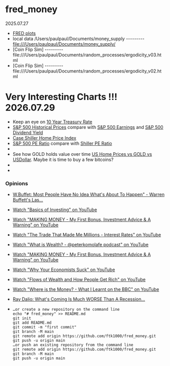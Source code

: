 # fred_money

2025.07.27

* [FRED plots](https://github.com/ftk1000/finapp/blob/master/fred_plots.md)
* local data /Users/paulpaul/Documents/money_supply --------- [file:///Users/paulpaul/Documents/money_supply/](file:///Users/paulpaul/Documents/money_supply/)
* [Coin Flip Sim] --------- file:///Users/paulpaul/Documents/random_processes/ergodicity_v03.html
* [Coin Flip Sim] --------- file:///Users/paulpaul/Documents/random_processes/ergodicity_v02.html



# Very Interesting Charts !!! 2026.07.29
* Keep an eye on [10 Year Treasury Rate](https://www.multpl.com/10-year-treasury-rate)
* [S&P 500 Historical Prices](https://github.com/ftk1000/fred_money/edit/main/README.md) compare with  [S&P 500 Earnings](https://www.multpl.com/s-p-500-earnings) and  [S&P 500 Dividend Yield](https://www.multpl.com/s-p-500-dividend-yield)
* [Case Shiller Home Price Index](https://www.multpl.com/case-shiller-home-price-index-inflation-adjusted)
* [S&P 500 PE Ratio](https://www.multpl.com/s-p-500-pe-ratio) compare with [Shiller PE Ratio](https://www.multpl.com/shiller-pe)
* []()
* See how GOLD holds value over time [US Home Prices vs GOLD vs USDollar](https://pricedingold.com/us-home-prices/). Maybe it is time to buy a few bitcoins?
* []()
* []()

### Opinions
* [W.Buffet: Most People Have No Idea What's About To Happen" - Warren Buffett's Las...](https://youtu.be/0D8z4n-FtPA)
* [Watch "Basics of Investing" on YouTube](https://youtu.be/rutdqM4QzQw?si=5SIqcPv-yeHXpH00)
* [Watch "MAKING MONEY - My First Bonus, Investment Advice & A Warning" on YouTube](https://youtu.be/8BzLx-6WNP8?si=qZzl0bw4jaDOjY7a)
* [Watch "The Trade That Made Me Millions - Interest Rates" on YouTube](https://youtu.be/0DtrbcnurMI?si=iIeqVApCIlkNtv8A)
* [Watch "What is Wealth? - @peterkomolafe podcast" on YouTube](https://youtu.be/-gT-iPxfkM0?si=-620sWhozWiamNeQ)
* [Watch "MAKING MONEY - My First Bonus, Investment Advice & A Warning" on YouTube](https://youtu.be/8BzLx-6WNP8?si=bhCQR_4pyT3Qr2hb)
* [Watch "Why Your Economists Suck" on YouTube](https://youtu.be/NqtHN2RKdqI?si=bWjeSnzzFxHXxsTu)
* [Watch "Flows of Wealth and How People Get Rich" on YouTube](https://youtu.be/KdOU-KfIuQU?si=NsQ1Rw-a5eg-qc2B)
* [Watch "Where is the Money? - What I Learnt on the BBC" on YouTube](https://youtu.be/olhY3NI7jbE?si=PhPJVhHkpjVLEuRh)
* [Ray Dalio: What's Coming Is Much WORSE Than A Recession...](https://youtu.be/qcXG96uwaFw)
* []()

      …or create a new repository on the command line
      echo "# fred_money" >> README.md
      git init
      git add README.md
      git commit -m "first commit"
      git branch -M main
      git remote add origin https://github.com/ftk1000/fred_money.git
      git push -u origin main
      …or push an existing repository from the command line
      git remote add origin https://github.com/ftk1000/fred_money.git
      git branch -M main
      git push -u origin main
